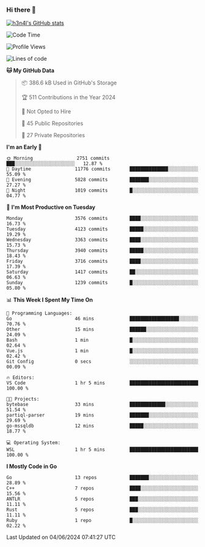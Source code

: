 ### Hi there 👋

[![h3n4l's GitHub stats](https://github-readme-stats.vercel.app/api?username=h3n4l&count_private=true&show_icons=true&theme=radical)](https://github.com/h3n4l/github-readme-stats)

<!--START_SECTION:waka-->
![Code Time](http://img.shields.io/badge/Code%20Time-1%2C872%20hrs%2010%20mins-blue)

![Profile Views](http://img.shields.io/badge/Profile%20Views-0-blue)

![Lines of code](https://img.shields.io/badge/From%20Hello%20World%20I%27ve%20Written-8.9%20million%20lines%20of%20code-blue)

**🐱 My GitHub Data** 

> 📦 386.6 kB Used in GitHub's Storage 
 > 
> 🏆 511 Contributions in the Year 2024
 > 
> 🚫 Not Opted to Hire
 > 
> 📜 45 Public Repositories 
 > 
> 🔑 27 Private Repositories 
 > 
**I'm an Early 🐤** 

```text
🌞 Morning                2751 commits        ███░░░░░░░░░░░░░░░░░░░░░░   12.87 % 
🌆 Daytime                11776 commits       ██████████████░░░░░░░░░░░   55.09 % 
🌃 Evening                5828 commits        ███████░░░░░░░░░░░░░░░░░░   27.27 % 
🌙 Night                  1019 commits        █░░░░░░░░░░░░░░░░░░░░░░░░   04.77 % 
```
📅 **I'm Most Productive on Tuesday** 

```text
Monday                   3576 commits        ████░░░░░░░░░░░░░░░░░░░░░   16.73 % 
Tuesday                  4123 commits        █████░░░░░░░░░░░░░░░░░░░░   19.29 % 
Wednesday                3363 commits        ████░░░░░░░░░░░░░░░░░░░░░   15.73 % 
Thursday                 3940 commits        █████░░░░░░░░░░░░░░░░░░░░   18.43 % 
Friday                   3716 commits        ████░░░░░░░░░░░░░░░░░░░░░   17.39 % 
Saturday                 1417 commits        ██░░░░░░░░░░░░░░░░░░░░░░░   06.63 % 
Sunday                   1239 commits        █░░░░░░░░░░░░░░░░░░░░░░░░   05.80 % 
```


📊 **This Week I Spent My Time On** 

```text
💬 Programming Languages: 
Go                       46 mins             ██████████████████░░░░░░░   70.76 % 
Other                    15 mins             ██████░░░░░░░░░░░░░░░░░░░   24.09 % 
Bash                     1 min               █░░░░░░░░░░░░░░░░░░░░░░░░   02.64 % 
Vue.js                   1 min               █░░░░░░░░░░░░░░░░░░░░░░░░   02.42 % 
Git Config               0 secs              ░░░░░░░░░░░░░░░░░░░░░░░░░   00.09 % 

🔥 Editors: 
VS Code                  1 hr 5 mins         █████████████████████████   100.00 % 

🐱‍💻 Projects: 
bytebase                 33 mins             █████████████░░░░░░░░░░░░   51.54 % 
partiql-parser           19 mins             ███████░░░░░░░░░░░░░░░░░░   29.69 % 
go-mssqldb               12 mins             █████░░░░░░░░░░░░░░░░░░░░   18.77 % 

💻 Operating System: 
WSL                      1 hr 5 mins         █████████████████████████   100.00 % 
```

**I Mostly Code in Go** 

```text
Go                       13 repos            ███████░░░░░░░░░░░░░░░░░░   28.89 % 
C++                      7 repos             ████░░░░░░░░░░░░░░░░░░░░░   15.56 % 
ANTLR                    5 repos             ███░░░░░░░░░░░░░░░░░░░░░░   11.11 % 
Rust                     5 repos             ███░░░░░░░░░░░░░░░░░░░░░░   11.11 % 
Ruby                     1 repo              █░░░░░░░░░░░░░░░░░░░░░░░░   02.22 % 
```




 Last Updated on 04/06/2024 07:41:27 UTC
<!--END_SECTION:waka-->

